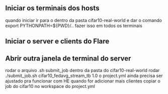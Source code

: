 ## Iniciar os terminais dos hosts
   quando iniciar ir para o dentro da pasta cifar10-real-world e dar o comando
   export PYTHONPATH=${PWD}/..
   fazer isso em todos os terminais

## Iniciar o server e clients do Flare
## Abrir outra janela de terminal do server
   rodar o arquivo .sh submit_job dentro da pasta do cifar10-real-world
   rodar ./submit_job.sh cifar10_fedavg_stream_tb 1.0
   o project.yml ainda precisa ser ajustado pra funcionar com HE
   quando for adicionar mais clientes copiar o job do cifar10 no workspace do project.yml